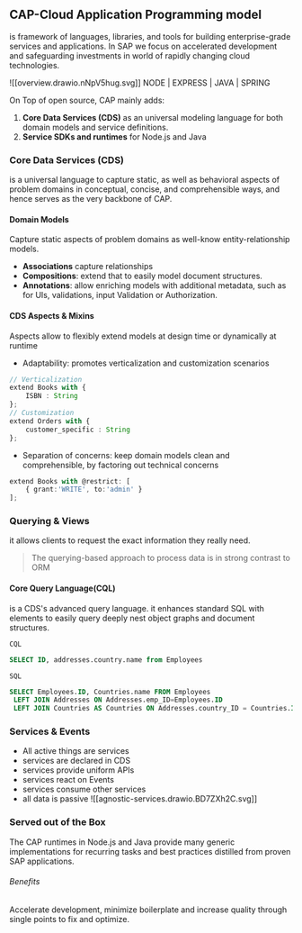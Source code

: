 ## CAP-Cloud Application Programming model
is framework of languages, libraries, and tools for building enterprise-grade services and applications. 
In SAP we focus on accelerated development and safeguarding investments in world of rapidly changing cloud technologies.

![[overview.drawio.nNpV5hug.svg]]
				NODE | EXPRESS | JAVA | SPRING

On Top of  open source, CAP mainly adds:
1. **Core Data Services (CDS)** as an universal modeling language for both domain models and service definitions.
2. **Service SDKs and runtimes** for Node.js and Java

### Core Data Services (CDS)
is a universal language to capture static, as well as behavioral aspects of problem domains in conceptual,  concise, and comprehensible ways, and hence serves as the very backbone of CAP.

#### Domain Models
Capture static aspects of problem domains as well-know entity-relationship models.
- **Associations** capture relationships
- **Compositions**: extend that to easily model document structures.
- **Annotations**: allow enriching models with additional metadata, such as for UIs, validations, input Validation or Authorization.

#### CDS Aspects & Mixins
Aspects allow to flexibly extend models at design time or dynamically at runtime
- Adaptability: promotes verticalization and customization scenarios
```ts
// Verticalization 
extend Books with { 
	ISBN : String 
}; 
// Customization 
extend Orders with { 
	customer_specific : String 
};
```
- Separation of concerns: keep domain models clean and comprehensible, by factoring out technical concerns
```ts
extend Books with @restrict: [ 
	{ grant:'WRITE', to:'admin' } 
];
```

### Querying & Views
it allows clients to request the exact information they really need.
>  The querying-based approach to process data is in strong contrast to ORM

#### Core Query Language(CQL)
is a CDS's advanced query language. it enhances standard SQL with elements to easily query deeply nest object graphs and document structures.

`CQL`
```sql
SELECT ID, addresses.country.name from Employees
```

`SQL`
```sql
SELECT Employees.ID, Countries.name FROM Employees
 LEFT JOIN Addresses ON Addresses.emp_ID=Employees.ID
 LEFT JOIN Countries AS Countries ON Addresses.country_ID = Countries.ID
```

### Services & Events
- All active things are services
- services are declared in CDS
- services provide uniform APIs
- services react on Events
- services consume other services
- all data is passive
![[agnostic-services.drawio.BD7ZXh2C.svg]]
### Served out of the Box
The CAP runtimes in Node.js and Java provide many generic implementations for recurring tasks and best practices distilled from proven SAP applications.
###### Benefits
Accelerate development, minimize boilerplate and increase quality through single points to fix and optimize.
